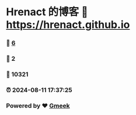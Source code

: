 # Hrenact 的博客 :link: https://hrenact.github.io 
### :page_facing_up: [6](https://hrenact.github.io/tag.html) 
### :speech_balloon: 2 
### :hibiscus: 10321 
### :alarm_clock: 2024-08-11 17:37:25 
### Powered by :heart: [Gmeek](https://github.com/Meekdai/Gmeek)
